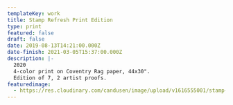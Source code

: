 ```yaml
---
templateKey: work
title: Stamp Refresh Print Edition
type: print
featured: false
draft: false
date: 2019-08-13T14:21:00.000Z
date-finish: 2021-03-05T15:37:00.000Z
description: |-
  2020
  4-color print on Coventry Rag paper, 44x30".
  Edition of 7, 2 artist proofs.
featuredimage:
  - https://res.cloudinary.com/candusen/image/upload/v1616555001/stamp-refresh-pic-straightened2_u5ttd4.jpg
---
```

